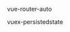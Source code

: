 <!-- 将项目文件自动转换为相应的路由配置 -->
vue-router-auto

<!-- 固化vuex中存储的token、loginstatus等不常改动的数据 -->

vuex-persistedstate